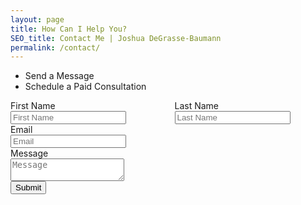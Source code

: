 ```yaml
---
layout: page
title: How Can I Help You?
SEO_title: Contact Me | Joshua DeGrasse-Baumann
permalink: /contact/
---
```


<div class="tabs is-centered is-medium is-fullwidth is-boxed">
  <ul class="mx-0">
    <li class="is-active" data-label="form">
      <a>
        <span class="icon is-small"><i class="fas fa-envelope" aria-hidden="true"></i></span>
        <span>Send a Message</span>
      </a>
    </li>
    <li data-label="calendar">
      <a>
        <span class="icon is-small"><i class="fas fa-calendar" aria-hidden="true"></i></span>
        <span>Schedule a Paid Consultation</span>
      </a>
    </li>
  </ul>
</div>

<div class="tab-content">
  <div class="tab-pane is-active" id="form" role="tabpanel" aria-hidden="false">
    <form action="https://formcarry.com/s/1Z7gBO7piB" method="POST" accept-charset="UTF-8">
        <div class="columns">
            <div class="column">
                <div class="field">
                    <label class="label">First Name</label>
                    <div class="control">
                        <input class="input is-medium" type="text" name="firstName" placeholder="First Name">
                    </div>
                </div>
            </div>
            <div class="column">
                <div class="field">
                    <label class="label">Last Name</label>
                    <div class="control">
                        <input class="input is-medium" type="text" name="lastName" placeholder="Last Name">
                    </div>
                </div>
            </div>
        </div>
        <div class="field">
            <label class="label">Email</label>
            <div class="control">
                <input class="input is-medium" type="email" name="email" placeholder="Email">
            </div>
        </div>
        <div class="field">
            <label class="label">Message</label>
            <div class="control">
                <textarea class="textarea is-medium" name="message" placeholder="Message"></textarea>
            </div>
        </div>
        <input type="hidden" name="_gotcha">
        <input type="hidden" id="captchaResponse" name="g-recaptcha-response" />
        <div class="field">
            <div class="control">
                <button class="button is-link">Submit</button>
            </div>
        </div>
    </form>
  </div>
  <div class="tab-pane is-hidden" role="tabpanel" id="calendar" aria-hidden="true">
    <div id="tidycal-embed" data-path="jdegbau/seo-helpline-consultation"></div>
  </div>
</div>

<script>
const tabs = document.querySelectorAll('.tabs ul li');
const tabContent = document.querySelectorAll('.tab-content .tab-pane');

tabs.forEach(function(tab) {
  tab.addEventListener('click', function() {
    const tabLabel = tab.dataset.label;

    // hide all tab content
    tabContent.forEach(function(content) {
      content.classList.add('is-hidden');
      content.setAttribute('aria-hidden', 'true');
    });

    // show the clicked tab content
    const activeTab = document.getElementById(tabLabel);
    activeTab.classList.remove('is-hidden');
    activeTab.setAttribute('aria-hidden', 'false');

    // set the clicked tab as active
    tabs.forEach(function(tab) {
      tab.classList.remove('is-active');
    });
    tab.classList.add('is-active');
  });
});
</script>

<script src="https://www.google.com/recaptcha/api.js?render=6LcqzBQkAAAAAIY-WkCc5I0VZ0gB5_h7oblR-06K"></script>

<script src="https://asset-tidycal.b-cdn.net//js/embed.js"></script>

<script>
	grecaptcha.ready(function() {
		grecaptcha.execute('6LcqzBQkAAAAAIY-WkCc5I0VZ0gB5_h7oblR-06K', {action: 'homepage'})
		.then(function(token) {
			document.getElementById('captchaResponse').value = token;
		});
	});
</script>

